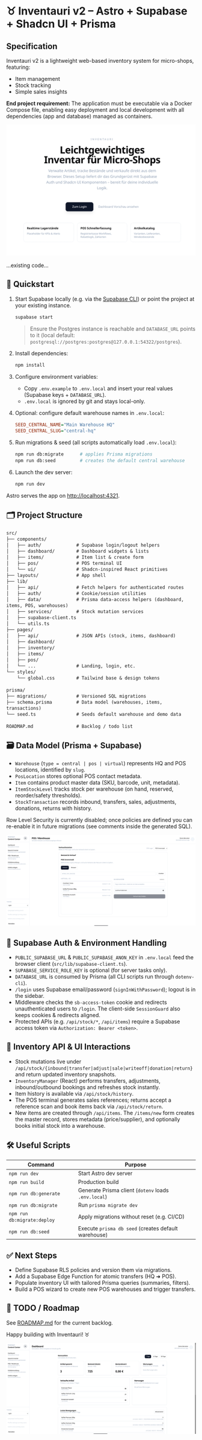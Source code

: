 
# ♉ Inventauri v2 – Astro + Supabase + Shadcn UI + Prisma

## Specification

Inventauri v2 is a lightweight web-based inventory system for micro-shops, featuring:
- Item management
- Stock tracking
- Simple sales insights

**End project requirement:** The application must be executable via a Docker Compose file, enabling easy deployment and local development with all dependencies (app and database) managed as containers.

![Inventauri v2 - Landing Page](./src/assets/landing_page.png)

...existing code...

## 🔧 Quickstart

1. Start Supabase locally (e.g. via the [Supabase CLI](https://supabase.com/docs/guides/cli/local-development)) or point the project at your existing instance.
   ```bash
   supabase start
   ```
   > Ensure the Postgres instance is reachable and `DATABASE_URL` points to it (local default: `postgresql://postgres:postgres@127.0.0.1:54322/postgres`).

2. Install dependencies:
   ```bash
   npm install
   ```

3. Configure environment variables:
   - Copy `.env.example` to `.env.local` and insert your real values (Supabase keys + `DATABASE_URL`).
   - `.env.local` is ignored by git and stays local-only.

4. Optional: configure default warehouse names in `.env.local`:
   ```ini
   SEED_CENTRAL_NAME="Main Warehouse HQ"
   SEED_CENTRAL_SLUG="central-hq"
   ```

5. Run migrations & seed (all scripts automatically load `.env.local`):
   ```bash
   npm run db:migrate      # applies Prisma migrations
   npm run db:seed         # creates the default central warehouse
   ```

6. Launch the dev server:
   ```bash
   npm run dev
   ```

Astro serves the app on [http://localhost:4321](http://localhost:4321).

## 🗂️ Project Structure

```text
src/
├── components/
│   ├── auth/             # Supabase login/logout helpers
│   ├── dashboard/        # Dashboard widgets & lists
│   ├── items/            # Item list & create form
│   ├── pos/              # POS terminal UI
│   └── ui/               # Shadcn-inspired React primitives
├── layouts/              # App shell
├── lib/
│   ├── api/              # Fetch helpers for authenticated routes
│   ├── auth/             # Cookie/session utilities
│   ├── data/             # Prisma data-access helpers (dashboard, items, POS, warehouses)
│   ├── services/         # Stock mutation services
│   ├── supabase-client.ts
│   └── utils.ts
├── pages/
│   ├── api/              # JSON APIs (stock, items, dashboard)
│   ├── dashboard/
│   ├── inventory/
│   ├── items/
│   ├── pos/
│   └── ...               # Landing, login, etc.
└── styles/
    └── global.css        # Tailwind base & design tokens

prisma/
├── migrations/           # Versioned SQL migrations
├── schema.prisma         # Data model (warehouses, items, transactions)
└── seed.ts               # Seeds default warehouse and demo data

ROADMAP.md                # Backlog / todo list
```

## 🗃️ Data Model (Prisma + Supabase)

- `Warehouse` (`type = central | pos | virtual`) represents HQ and POS locations, identified by `slug`.
- `PosLocation` stores optional POS contact metadata.
- `Item` contains product master data (SKU, barcode, unit, metadata).
- `ItemStockLevel` tracks stock per warehouse (on hand, reserved, reorder/safety thresholds).
- `StockTransaction` records inbound, transfers, sales, adjustments, donations, returns with history.

Row Level Security is currently disabled; once policies are defined you can re-enable it in future migrations (see comments inside the generated SQL).

![Warehouse / POS](./src/assets/warehouse_mngmt.png)

## 🔐 Supabase Auth & Environment Handling

- `PUBLIC_SUPABASE_URL` & `PUBLIC_SUPABASE_ANON_KEY` in `.env.local` feed the browser client (`src/lib/supabase-client.ts`).
- `SUPABASE_SERVICE_ROLE_KEY` is optional (for server tasks only).
- `DATABASE_URL` is consumed by Prisma (all CLI scripts run through `dotenv-cli`).
- `/login` uses Supabase email/password (`signInWithPassword`); logout is in the sidebar.
- Middleware checks the `sb-access-token` cookie and redirects unauthenticated users to `/login`. The client-side `SessionGuard` also keeps cookies & redirects aligned.
- Protected APIs (e.g. `/api/stock/*`, `/api/items`) require a Supabase access token via `Authorization: Bearer <token>`.

## 🔄 Inventory API & UI Interactions

- Stock mutations live under `/api/stock/{inbound|transfer|adjust|sale|writeoff|donation|return}` and return updated inventory snapshots.
- `InventoryManager` (React) performs transfers, adjustments, inbound/outbound bookings and refreshes stock instantly.
- Item history is available via `/api/stock/history`.
- The POS terminal generates sales references; returns accept a reference scan and book items back via `/api/stock/return`.
- New items are created through `/api/items`. The `/items/new` form creates the master record, stores metadata (price/supplier), and optionally books initial stock into a warehouse.

## 🛠️ Useful Scripts

| Command                     | Purpose                                                     |
| -------------------------- | ----------------------------------------------------------- |
| `npm run dev`              | Start Astro dev server                                       |
| `npm run build`            | Production build                                             |
| `npm run db:generate`      | Generate Prisma client (`dotenv` loads `.env.local`)         |
| `npm run db:migrate`       | Run `prisma migrate dev`                                     |
| `npm run db:migrate:deploy`| Apply migrations without reset (e.g. CI/CD)                  |
| `npm run db:seed`          | Execute `prisma db seed` (creates default warehouse)         |

## ✅ Next Steps

- Define Supabase RLS policies and version them via migrations.
- Add a Supabase Edge Function for atomic transfers (HQ ➜ POS).
- Populate inventory UI with tailored Prisma queries (summaries, filters).
- Build a POS wizard to create new POS warehouses and trigger transfers.

## 📝 TODO / Roadmap

See [ROADMAP.md](./ROADMAP.md) for the current backlog.

Happy building with Inventauri! ♉

![Dashboard](./src/assets/dashboard.png)
